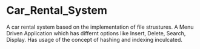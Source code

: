 # Car_Rental_System
A car rental system based on the implementation of file strustures.
A Menu Driven Application which has differnt options like Insert, Delete, Search, Display.
Has usage of the concept of hashing and indexing inculcated.
